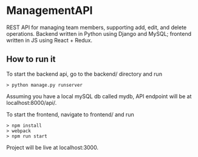 # ManagementAPI
REST API for managing team members, supporting add, edit, and delete operations. Backend written in Python using Django and MySQL; frontend written in JS using React + Redux.

## How to run it

To start the backend api, go to the backend/ directory and run
```
> python manage.py runserver
```
Assuming you have a local mySQL db called mydb, API endpoint will be at localhost:8000/api/.

To start the frontend, navigate to frontend/ and run
```
> npm install
> webpack
> npm run start
```
Project will be live at localhost:3000.
